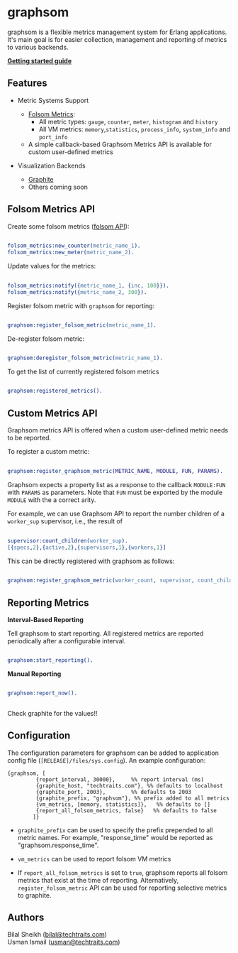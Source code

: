 graphsom
===============


graphsom is a flexible metrics management system for Erlang
applications. It's main goal is for easier collection, management and
reporting of metrics to various backends. 

**[Getting started guide](https://github.com/techtraits/graphsom/wiki/Getting-Started-Guide)**

Features
--------

* Metric Systems Support
    * [Folsom Metrics](https://github.com/boundary/folsom):
        * All metric types: `gauge`, `counter`, `meter`, `histogram` and `history`
        * All VM metrics: `memory`,`statistics`, `process_info`,
          `system_info` and `port_info`
    * A simple callback-based Graphsom Metrics API is available for
      custom user-defined metrics

* Visualization Backends  
    * [Graphite](http://graphite.wikidot.com/)
    * Others coming soon

Folsom Metrics API
------------------

Create some folsom metrics ([folsom API](https://github.com/boundary/folsom)):
```erlang
    
folsom_metrics:new_counter(metric_name_1).
folsom_metrics:new_meter(metric_name_2).

```
Update values for the metrics:
```erlang
	
folsom_metrics:notify({metric_name_1, {inc, 100}}).
folsom_metrics:notify({metric_name_2, 300}).

```
Register folsom metric with `graphsom` for reporting:
```erlang

graphsom:register_folsom_metric(metric_name_1).

```
De-register folsom metric:

```erlang

graphsom:deregister_folsom_metric(metric_name_1).

```
To get the list of currently registered folsom metrics

```erlang
    
graphsom:registered_metrics().

```

Custom Metrics API
------------------

Graphsom metrics API is offered when a custom user-defined metric needs to be reported. 
  
To register a custom metric:

```erlang
    
graphsom:register_graphsom_metric(METRIC_NAME, MODULE, FUN, PARAMS).

```
Graphsom expects a property list as a response to the callback
`MODULE:FUN` with `PARAMS` as parameters. 
Note that `FUN` must be exported by the module `MODULE` with the a correct arity.    

For example, we can use Graphsom API to report the number children of a `worker_sup` supervisor, i.e., the result of

```erlang
    
supervisor:count_children(worker_sup).
[{specs,2},{active,2},{supervisors,1},{workers,1}]

```
This can be directly registered with graphsom as follows:

```erlang    
    
graphsom:register_graphsom_metric(worker_count, supervisor, count_children, [worker_sup]).

```
Reporting Metrics
-----------------

**Interval-Based Reporting**

Tell graphsom to start reporting. All registered metrics are
reported periodically after a configurable interval. 

```erlang

graphsom:start_reporting().

```    
**Manual Reporting**    

```erlang

graphsom:report_now().
    
```    

Check graphite for the values!!

Configuration
-------------

The configuration parameters for graphsom can be added to application
config file (`[RELEASE]/files/sys.config`). An example configuration:
    
    {graphsom, [
             {report_interval, 30000},     %% report interval (ms)
             {graphite_host, "techtraits.com"}, %% defaults to localhost
             {graphite_port, 2003},        %% defaults to 2003
             {graphite_prefix, "graphsom"}, %% prefix added to all metrics
             {vm_metrics, [memory, statistics]},   %% defaults to []
             {report_all_folsom_metrics, false}   %% defaults to false
            ]}
           
* `graphite_prefix` can be used to specify the prefix prepended to all
metric names. For example, "response_time" would be reported as
"graphsom.response_time". 

* `vm_metrics` can be used to report folsom VM metrics

* If `report_all_folsom_metrics` is set to `true`, graphsom reports all folsom
  metrics that exist at the time of reporting. Alternatively,
  `register_folsom_metric` API can be used for reporting selective metrics to graphite.

Authors 
-------

Bilal Sheikh (<bilal@techtraits.com>)  
Usman Ismail (<usman@techtraits.com>)

